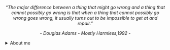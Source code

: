 
<p align="center"><i>“The major difference between a thing that might go wrong and a thing that cannot possibly go wrong is that when a thing that cannot possibly go wrong goes wrong, it usually turns out to be impossible to get at and repair.”</i></p>
<p align="center"><i>- Douglas Adams - Mostly Harmless,1992 -</i></p>

<details>
    <summary>About me</summary>
<br />

### Hi there 👋 

I am Sandesh, a backend focused software engineer.

I'm passionate about developing scalable and reliable software solutions that can help solve real-world problems. I enjoy working on challenging projects that require me to think outside the box and learn new things.

In addition to my passion for technology, I enjoy indulging in other hobbies such as running, hiking, traveling, and listening to audio books. Moreover, I have a great interest in cooking as well.

<details>
    <summary>Technologies I use</summary>
<br />


<img src="https://img.shields.io/badge/PPROGRAMMING LANGUAGES:-black?style=flat-square" height="21" /> <img src="https://img.shields.io/badge/Java-003399?style=plastic&logo=openjdk" height="20" /><img src="https://img.shields.io/badge/Python-800000?style=plastic&logo=python" height="20" /><img src="https://img.shields.io/badge/C/C++-2d862d?style=plastic" height="20" /><img src="https://img.shields.io/badge/Golang-purple?style=plastic&logo=go" height="20" />

<img src="https://img.shields.io/badge/FRAMEWORKS:-black?style=flat-square" height="21" /> <img src="https://img.shields.io/badge/Spring Boot-003399?style=plastic&logo=springboot" height="20" /><img src="https://img.shields.io/badge/Hibernate-800000?style=plastic&logo=hibernate" height="20" /><img src="https://img.shields.io/badge/Flask-2d862d?style=plastic&logo=flask" height="20" />

<img src="https://img.shields.io/badge/DATABASES:-black?style=flat-square" height="21" /> <img src="https://img.shields.io/badge/MongoDB-003399?style=plastic&logo=mongodb" height="20" /><img src="https://img.shields.io/badge/PostgreSQL-800000?style=plastic&logo=postgresql" height="20" /><img src="https://img.shields.io/badge/SQL Server-2d862d?style=plastic&logo=microsoftsqlserver" height="20" /><img src="https://img.shields.io/badge/ClickHouse-purple?style=plastic&logo=clickhouse" height="20" />

<img src="https://img.shields.io/badge/CLOUD PLATFORMS:-black?style=flat-square" height="21" /> <img src="https://img.shields.io/badge/Azure-003399?style=plastic&logo=microsoftazure" height="20" /><img src="https://img.shields.io/badge/GCP-800000?style=plastic&logo=googlecloud" height="20" />
 
<img src="https://img.shields.io/badge/DEVOPS/CONTAINER ORCHESTRATION:-black?style=flat-square" height="21" /> <img src="https://img.shields.io/badge/Kubernetes-003399?style=plastic&logo=kubernetes" height="20" /><img src="https://img.shields.io/badge/Docker-800000?style=plastic&logo=docker" height="20" /><img src="https://img.shields.io/badge/GIT-2d862d?style=plastic&logo=git" height="20" /><img src="https://img.shields.io/badge/Drone CI-purple?style=plastic&logo=drone" height="20" /><img src="https://img.shields.io/badge/Argo CD-003399?style=plastic&logo=argo" height="20" /><img src="https://img.shields.io/badge/Github Actions-800000?style=plastic&logo=githubactions" height="20" />

<img src="https://img.shields.io/badge/EVENT STREAMING/MESSAGING:-black?style=flat-square" height="21" /> <img src="https://img.shields.io/badge/Apache Kafka-003399?style=plastic&logo=apachekafka" height="20" /><img src="https://img.shields.io/badge/Apache Pulsar-800000?style=plastic&logo=apachepulsar" height="20" /><img src="https://img.shields.io/badge/Spring Cloud Stream-003399?style=plastic&logo=spring" height="20" /><img src="https://img.shields.io/badge/Azure Event Hub-2d862d?style=plastic&logo=microsoftazure" height="20" /><img src="https://img.shields.io/badge/RabbitMQ-purple?style=plastic&logo=rabbitmq" height="20" />

<img src="https://img.shields.io/badge/OTHER TOOLS/TECHNOLOGIES:-black?style=flat-square" height="21" /> <img src="https://img.shields.io/badge/Redis-003399?style=plastic&logo=redis" height="20" /><img src="https://img.shields.io/badge/Azure Functions-800000?style=plastic&logo=azurefunctions" height="20" /><img src="https://img.shields.io/badge/DataBricks-2d862d?style=plastic&logo=databricks" height="20" /><img src="https://img.shields.io/badge/Azure Data Factory-purple?style=plastic" height="20" /><img src="https://img.shields.io/badge/Spring Batch-003399?style=plastic" height="20" /><img src="https://img.shields.io/badge/Spring Security-800000?style=plastic&logo=springsecurity" height="20" /><img src="https://img.shields.io/badge/Celery-2d862d?style=plastic&logo=celery" height="20" /><img src="https://img.shields.io/badge/Apache Beam-purple?style=plastic&logo=apache" height="20" /><img src="https://img.shields.io/badge/vim-003399?style=plastic&logo=vim" height="20" /><img src="https://img.shields.io/badge/IntelliJ IDEA-800000?style=plastic&logo=intellijidea" height="20" /><img src="https://img.shields.io/badge/VS Code-2d862d?style=plastic&logo=visualstudiocode" height="20" /><img src="https://img.shields.io/badge/Jira-purple?style=plastic&logo=jira" height="20" /><img src="https://img.shields.io/badge/OpenAPI-003399?style=plastic&logo=openapiinitiative" height="20" /><img src="https://img.shields.io/badge/Swagger-800000?style=plastic&logo=swagger" height="20" /><img src="https://img.shields.io/badge/Junit-2d862d?style=plastic&logo=junit5" height="20" /><img src="https://img.shields.io/badge/Pytest-purple?style=plastic&logo=pytest" height="20" /><img src="https://img.shields.io/badge/Prometheus-003399?style=plastic&logo=prometheus" height="20" /><img src="https://img.shields.io/badge/Grafana-800000?style=plastic&logo=grafana" height="20" /><img src="https://img.shields.io/badge/SonarQube-2d862d?style=plastic&logo=sonarqube" height="20" /><img src="https://img.shields.io/badge/SQLAlchemy-purple?style=plastic" height="20" /><img src="https://img.shields.io/badge/Maven-003399?style=plastic&logo=apachemaven" height="20" /><img src="https://img.shields.io/badge/BitBucket-800000?style=plastic&logo=bitbucket" height="20" /><img src="https://img.shields.io/badge/Gradle-2d862d?style=plastic&logo=gradle" height="20" />


<sub>Thanks for visiting my page.<sub><br/>
![visitors](https://visitor-badge.glitch.me/badge?page_id=kladiskov.visitor_badge&left_color=darkgreen&right_color=blue)
